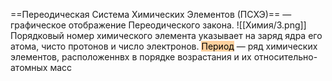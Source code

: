 ==Переодическая Система Химических Элементов (ПСХЭ)== — графическое отображение Переодического закона.
![[Химия/3.png]]
Порядковый номер химического элемента указывает на заряд ядра его атома, чисто протонов и число электронов.
<mark style="background: #FFB86CA6;">Период</mark> — ряд химических элементов, расположеннвх в порядке возрастания и их относительно-атомных масс